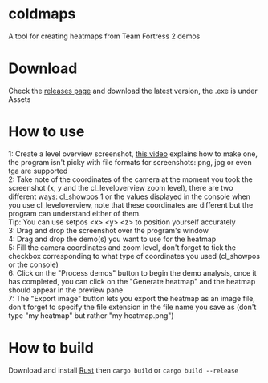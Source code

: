 # coldmaps

A tool for creating heatmaps from Team Fortress 2 demos

# Download

Check the [releases page](https://github.com/Tails8521/coldmaps/releases) and download the latest version, the .exe is under Assets

# How to use

1: Create a level overview screenshot, [this video](https://www.youtube.com/watch?v=isYxpHz4GWQ) explains how to make one, the program isn't picky with file formats for screenshots: png, jpg or even tga are supported  
2: Take note of the coordinates of the camera at the moment you took the screenshot (x, y and the cl_leveloverview zoom level), there are two different ways: cl_showpos 1 or the values displayed in the console when you use cl_leveloverview, note that these coordinates are different but the program can understand either of them.  
Tip: You can use setpos \<x> \<y> \<z> to position yourself accurately  
3: Drag and drop the screenshot over the program's window  
4: Drag and drop the demo(s) you want to use for the heatmap  
5: Fill the camera coordinates and zoom level, don't forget to tick the checkbox corresponding to what type of coordinates you used (cl_showpos or the console)  
6: Click on the "Process demos" button to begin the demo analysis, once it has completed, you can click on the "Generate heatmap" and the heatmap should appear in the preview pane  
7: The "Export image" button lets you export the heatmap as an image file, don't forget to specify the file extension in the file name you save as (don't type "my heatmap" but rather "my heatmap.png")

# How to build

Download and install [Rust](https://www.rust-lang.org/learn/get-started) then `cargo build` or `cargo build --release`
